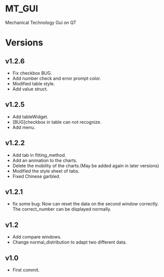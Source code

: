 # MT_GUI
Mechanical Technology Gui on QT

# Versions 

## v1.2.6
- Fix checkbox BUG.
- Add number check and error prompt color.
- Modified table style.
- Add value struct.

## v1.2.5
- Add tableWidget.
- [BUG]checkbox in table can not recognize.
- Add menu.

## v1.2.2
- Add tab in fitting_method.
- Add an animation to the charts.
- Delete the mobility of the charts.(May be added again in later versions)
- Modified the style sheet of tabs.
- Fixed Chinese garbled.

## v1.2.1
- fix some bug:
  Now can reset the data on the second window correctly.
  The correct_number can be displayed normally.

## v1.2
- Add compare windows.
- Change normal_distribution to adapt two different data.

## v1.0
- First commit.